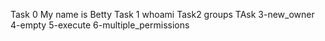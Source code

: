 Task 0 My name is Betty
Task 1 whoami
Task2 groups
TAsk 3-new_owner
4-empty
5-execute
6-multiple_permissions
